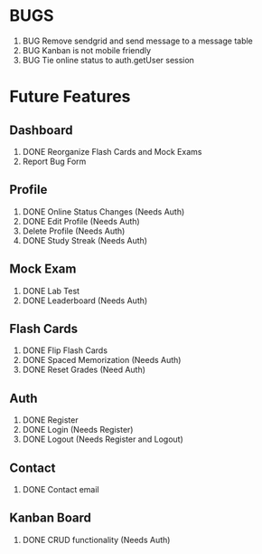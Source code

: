 # BUGS

1. BUG Remove sendgrid and send message to a message table
2. BUG Kanban is not mobile friendly
3. BUG Tie online status to auth.getUser session

# Future Features

## Dashboard

1. DONE Reorganize Flash Cards and Mock Exams
2. Report Bug Form

## Profile

1. DONE Online Status Changes (Needs Auth)
2. DONE Edit Profile (Needs Auth)
3. Delete Profile (Needs Auth)
4. DONE Study Streak (Needs Auth)

## Mock Exam

1. DONE Lab Test
2. DONE Leaderboard (Needs Auth)

## Flash Cards

1. DONE Flip Flash Cards
2. DONE Spaced Memorization (Needs Auth)
3. DONE Reset Grades (Need Auth)

## Auth

1. DONE Register
2. DONE Login (Needs Register)
3. DONE Logout (Needs Register and Logout)

## Contact

1. DONE Contact email

## Kanban Board

1. DONE CRUD functionality (Needs Auth)
